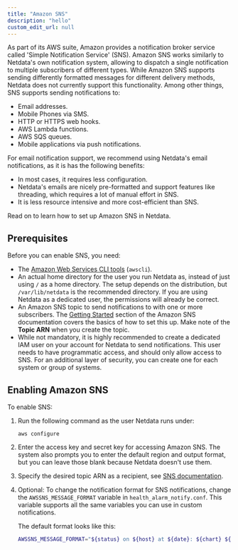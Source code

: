 ```yaml
---
title: "Amazon SNS"
description: "hello"
custom_edit_url: null
---
```




As part of its AWS suite, Amazon provides a notification broker service called 'Simple Notification Service' (SNS). Amazon SNS works similarly to Netdata's own notification system, allowing to dispatch a single notification to multiple subscribers of different types. While Amazon SNS supports sending differently formatted messages for different delivery methods, Netdata does not currently support this functionality.
Among other things, SNS supports sending notifications to:

-   Email addresses.
-   Mobile Phones via SMS.
-   HTTP or HTTPS web hooks.
-   AWS Lambda functions.
-   AWS SQS queues.
-   Mobile applications via push notifications.

For email notification support, we recommend using Netdata's email notifications, as it is has the following benefits:

- In most cases, it requires less configuration.
- Netdata's emails are nicely pre-formatted and support features like threading, which requires a lot of manual effort in SNS.
- It is less resource intensive and more cost-efficient than SNS. 

Read on to learn how to set up Amazon SNS in Netdata.

## Prerequisites

Before you can enable SNS, you need:

-   The [Amazon Web Services CLI tools](https://docs.aws.amazon.com/cli/latest/userguide/getting-started-install.html) (`awscli`).
-   An actual home directory for the user you run Netdata as, instead of just using `/` as a home directory. The setup depends on the distribution, but `/var/lib/netdata` is the recommended directory. If you are using Netdata as a dedicated user, the permissions will already be correct.
-   An Amazon SNS topic to send notifications to with one or more subscribers. The [Getting Started](https://docs.aws.amazon.com/sns/latest/dg/sns-getting-started.html) section of the Amazon SNS documentation covers the basics of how to set this up. Make note of the **Topic ARN** when you create the topic.
-   While not mandatory, it is highly recommended to create a dedicated IAM user on your account for Netdata to send notifications. This user needs to have programmatic access, and should only allow access to SNS. For an additional layer of security, you can create one for each system or group of systems.

## Enabling Amazon SNS

To enable SNS:
1. Run the following command as the user Netdata runs under:
   ```
   aws configure
   ```
2. Enter the access key and secret key for accessing Amazon SNS. The system also prompts you to enter the default region and output format, but you can leave those blank because Netdata doesn't use them.

3. Specify the desired topic ARN as a recipient, see [SNS documentation](https://docs.aws.amazon.com/AmazonCloudWatch/latest/monitoring/US_SetupSNS.html#set-up-sns-topic-cli).
4. Optional: To change the notification format for SNS notifications, change the `AWSSNS_MESSAGE_FORMAT` variable in `health_alarm_notify.conf`. 
This variable supports all the same variables you can use in custom notifications.

   The default format looks like this: 
   ```bash
   AWSSNS_MESSAGE_FORMAT="${status} on ${host} at ${date}: ${chart} ${value_string}"
   ```
   
